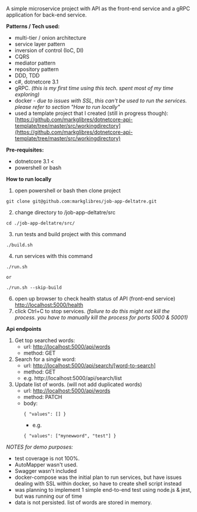 A simple microservice project with API as the front-end service and a gRPC application for back-end service. 

**Patterns / Tech used:**
 - multi-tier / onion architecture
 - service layer pattern
 - inversion of control (IoC, DI)
 - CQRS
 - mediator pattern
 - repository pattern
 - DDD, TDD
 - c#, dotnetcore 3.1 
 - gRPC. *(this is my first time using this tech. spent most of my time exploring)*
 - docker - *due to issues with SSL, this can't be used to run the services. please refer to section "How to run locally"*
 - used a template project that I created (still in progress though):  [https://github.com/markglibres/dotnetcore-api-template/tree/master/src/workingdirectory](https://github.com/markglibres/dotnetcore-api-template/tree/master/src/workingdirectory)

 **Pre-requisites:**
  - dotnetcore 3.1 <
 - powershell or bash
 
**How to run locally**
1. open powershell or bash then clone project
```
git clone git@github.com:markglibres/job-app-deltatre.git
```
2. change directory to /job-app-deltatre/src
```
cd ./job-app-deltatre/src/
```
3.  run tests and build project with this command
```
./build.sh
```
4. run services with this command
```
./run.sh

or

./run.sh --skip-build
```
6.  open up browser to check health status of API (front-end service)
[http://localhost:5000/health](http://localhost:5000/health)
7. click Ctrl+C to stop services. *(failure to do this might not kill the process. you have to manually kill the process for ports 5000 & 50001)*

**Api endpoints**
1. Get top searched words:
	* url: [http://localhost:5000/api/words](http://localhost:5000/api/words) 
	* method: GET
2. Search for a single word:
	* url: [http://localhost:5000/api/search/[word-to-search]](http://localhost:5000/api/search/list) 
	* method: GET
	* e.g.  http://localhost:5000/api/search/list
3.  Update list of words. (will not add duplicated words)
	* url: [http://localhost:5000/api/words](http://localhost:5000/api/words) 
	* method: PATCH
	* body:
	    ```
	    { "values": [] }
	    ```
	  * e.g. 
	  ```
	  { "values": ["mynewword", "test"] }
	  ```


*NOTES for demo purposes:*
- test coverage is not 100%. 
- AutoMapper wasn't used. 
- Swagger wasn't included
- docker-compose was  the initial plan to run services, but have issues dealing with SSL within docker, so have to create shell script instead
- was planning to implement 1 simple end-to-end test using node.js & jest, but was running our of time
- data is not persisted. list of words are stored in memory. 
